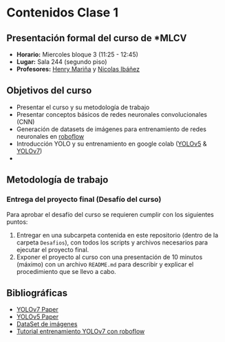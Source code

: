 # Contenidos  Clase 1 

## Presentación formal del curso de *MLCV

* __Horario:__ Miercoles bloque 3 (11:25 - 12:45)
* __Lugar:__ Sala 244 (segundo piso)
* __Profesores:__ [Henry Mariña](henry.marina@usach.cl) y [Nicolas Ibáñez](nicolas.ibanez.r@usach.cl)


## Objetivos del curso
* Presentar el curso y su metodología de trabajo
* Presentar conceptos básicos de redes neuronales convolucionales (CNN)
* Generación de datasets de imágenes para entrenamiento de redes neuronales en [roboflow](https://roboflow.com/)
* Introducción YOLO y su entrenamiento en google colab ([YOLOv5](https://colab.research.google.com/github/ultralytics/yolov5/blob/master/tutorial.ipynb#scrollTo=ZY2VXXXu74w5) & [YOLOv7](https://colab.research.google.com/drive/1X9A8odmK4k6l26NDviiT6dd6TgR-piOa))
* 

## Metodología de trabajo
### Entrega del proyecto final (Desafío del curso)

Para aprobar el desafío del curso se requieren cumplir con los siguientes puntos:

1. Entregar en una subcarpeta contenida en este repositorio (dentro de la carpeta `Desafios`), con todos los scripts y archivos necesarios para ejecutar el proyecto final.
2. Exponer el proyecto al curso con una presentación de 10 minutos (máximo) con un archivo `README.md` para describir y explicar el procedimiento que se llevo a cabo.



## Bibliográficas

* [YOLOv7 Paper](https://github.com/WongKinYiu/yolov7/blob/main/paper/yolov7.pdf)
* [YOLOv5 Paper](https://arxiv.org/abs/2012.08088)
* [DataSet de imágenes](https://app.roboflow.com/bvi)
* [Tutorial entrenamiento YOLOv7 con roboflow](https://blog.roboflow.com/yolov7-custom-dataset-training-tutorial/)
